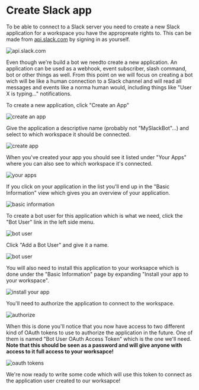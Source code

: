 # Create Slack app

To be able to connect to a Slack server you need to create a new Slack
application for a workspace you have the appropreate rights to. This can be made
from [api.slack.com](https://api.slack.com) by signing in as yourself.

![api.slack.com](images/slack02.png)

Even though we're build a bot we needto create a new application. An application
can be used as a webhook, event subscriber, slash command, bot or other things
as well. From this point on we will focus on creating a bot wich will be like a
human connection to a Slack channel and will read all messages and events like a
norma human would, including things like "User X is typing..." notifications.

To create a new application, click "Create an App"

![create an app](images/slack03.png)

Give the application a descriptive name (probably not "MySlackBot"...) and
select to which workspace it should be connected.

![create app](images/slack04.png)

When you've created your app you should see it listed under "Your Apps" where
you can also see to which workspace it's connected.

![your apps](images/slack05.png)

If you click on your application in the list you'll end up in the "Basic
Information" view which gives you an overview of your application.

![basic information](images/slack06.png)

To create a bot user for this application which is what we need, click the "Bot
User" link in the left side menu.

![bot user](images/slack07.png)

Click "Add a Bot User" and give it a name.

![bot user](images/slack08.png)

You will also need to install this application to your worksapce which is done
under the "Basic Information" page by expanding "Install your app to your
workspace".

![install your app](images/slack09.png)

You'll need to authorize the application to connect to the workspace.

![authorize](images/slack10.png)

When this is done you'll notice that you now have access to two different kind
of OAuth tokens to use to authorize the application in the future. One of them
is named "Bot User OAuth Access Token" which is the one we'll need. **Note that
this should be seen as a password and will give anyone with access to it full
access to your worksapce!**

![oauth tokens](images/slack11.png)

We're now ready to write some code which will use this token to connect as the
application user created to our worksapce!
